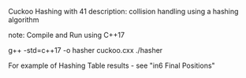 Cuckoo Hashing with 41
description: collision handling using a hashing algorithm


note: Compile and Run using C++17

g++ -std=c++17 -o hasher cuckoo.cxx
./hasher

For example of Hashing Table results - see "in6 Final Positions"
